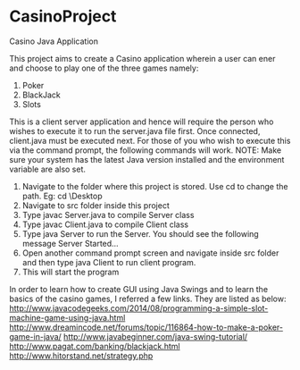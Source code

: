 # CasinoProject
Casino Java Application

This project aims to create a Casino application wherein a user can ener and choose to play one of the three games namely:
1.  Poker
2.  BlackJack
3.  Slots

This is a client server application and hence will require the person who wishes to execute it to run the server.java file first.
Once connected, client.java must be executed next.
For those of you who wish to execute this via the command prompt, the following commands will work.
NOTE: Make sure your system has the latest Java version installed and the environment variable are also set.
1. Navigate to the folder where this project is stored. Use cd to change the path. Eg: cd \Desktop 
2. Navigate to src folder inside this project
3. Type javac Server.java to compile Server class
4. Type javac Client.java to compile Client class
5. Type java Server to run the Server. You should see the following message
    Server Started...
6. Open another command prompt screen and navigate inside src folder and then type java Client to run client program.
7. This will start the program

In order to learn how to create GUI using Java Swings and to learn the basics of the casino games, I referred a few links. They are listed as below:
http://www.javacodegeeks.com/2014/08/programming-a-simple-slot-machine-game-using-java.html
http://www.dreamincode.net/forums/topic/116864-how-to-make-a-poker-game-in-java/
http://www.javabeginner.com/java-swing-tutorial/
http://www.pagat.com/banking/blackjack.html
http://www.hitorstand.net/strategy.php
